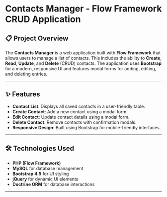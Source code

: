 # Contacts Manager - Flow Framework CRUD Application

## 📋 Project Overview
The **Contacts Manager** is a web application built with **Flow Framework** that allows users to manage a list of contacts. This includes the ability to **Create**, **Read**, **Update**, and **Delete** (CRUD) contacts. The application uses **Bootstrap** for a modern, responsive UI and features modal forms for adding, editing, and deleting entries.

---

## ✨ Features
- **Contact List**: Displays all saved contacts in a user-friendly table.
- **Create Contact**: Add a new contact using a modal form.
- **Edit Contact**: Update contact details using a modal form.
- **Delete Contact**: Remove contacts with confirmation modals.
- **Responsive Design**: Built using Bootstrap for mobile-friendly interfaces.

---

## 🛠️ Technologies Used
- **PHP (Flow Framework)**
- **MySQL** for database management
- **Bootstrap 4.5** for UI styling
- **jQuery** for dynamic UI elements
- **Doctrine ORM** for database interactions

---
